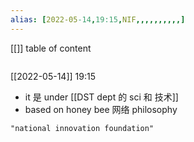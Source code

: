```yaml
---
alias: [2022-05-14,19:15,NIF,,,,,,,,,,]
---
```

[[]]
table of content
```toc
```

[[2022-05-14]] 19:15
- it 是 under [[DST dept 的 sci 和 技术]]
- based on honey bee 网络 philosophy
```query
"national innovation foundation"
```